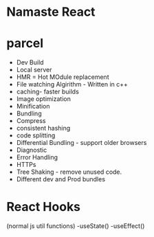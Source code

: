 # Namaste React 


# parcel
- Dev Build
- Local server
- HMR = Hot MOdule replacement
- File watching Algirithm - Written in c++
- caching- faster builds
- Image optimization
- Minification
- Bundling
- Compress
- consistent hashing
- code splitting
- Differential Bundling - support older browsers
- Diagnostic
- Error Handling
- HTTPs
- Tree Shaking - remove unused code.
- Different dev and Prod bundles


# React Hooks
(normal js util functions)
-useState()
-useEffect()


